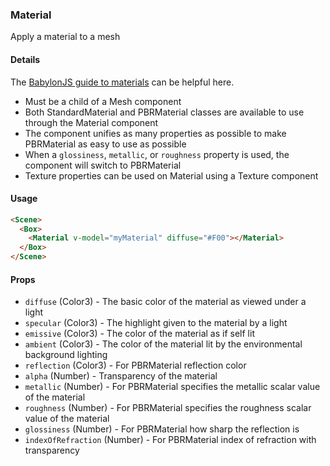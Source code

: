 ### Material

Apply a material to a mesh

#### Details

The [BabylonJS guide to materials](http://doc.babylonjs.com/babylon101/materials) can be helpful here.

 - Must be a child of a Mesh component
 - Both StandardMaterial and PBRMaterial classes are available to use through the Material component
 - The component unifies as many properties as possible to make PBRMaterial as easy to use as possible
 - When a `glossiness`, `metallic`, or `roughness` property is used, the component will switch to PBRMaterial
 - Texture properties can be used on Material using a Texture component

#### Usage

```html
<Scene>
  <Box>
    <Material v-model="myMaterial" diffuse="#F00"></Material>
  </Box>
</Scene>
```

#### Props

 - `diffuse` (Color3) - The basic color of the material as viewed under a light
 - `specular` (Color3) - The highlight given to the material by a light
 - `emissive` (Color3) - The color of the material as if self lit
 - `ambient` (Color3) - The color of the material lit by the environmental background lighting
 - `reflection` (Color3) - For PBRMaterial reflection color
 - `alpha` (Number) - Transparency of the material
 - `metallic` (Number) - For PBRMaterial specifies the metallic scalar value of the material
 - `roughness` (Number) - For PBRMaterial specifies the roughness scalar value of the material
 - `glossiness` (Number) - For PBRMaterial how sharp the reflection is
 - `indexOfRefraction` (Number) - For PBRMaterial index of refraction with transparency
